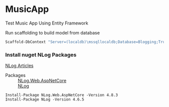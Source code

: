 # MusicApp
Test Music App Using Entity Framework

Run scaffolding to build model from database
```Powershell
Scaffold-DbContext "Server=(localdb)\mssqllocaldb;Database=Blogging;Trusted_Connection=True;" Microsoft.EntityFrameworkCore.SqlServer -OutputDir Models
```

<h3>Install nuget NLog Packages</h3> 

[NLog Articles](https://github.com/damienbod/AspNetCoreNlog)
<dl>
  <dt>Packages</dt>
  <dd>
    <a href="https://www.nuget.org/packages/NLog.Web.AspNetCore/">NLog.Web.AspNetCore</a>
  </dd>
  <dd>
    <a href="https://www.nuget.org/packages/NLog/">NLog</a>
  </dd>
</dl>

```nuget
Install-Package NLog.Web.AspNetCore -Version 4.8.3
Install-Package NLog -Version 4.6.5
```


